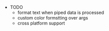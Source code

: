 - TODO
    - format text when piped data is processed
    - custom color formstting over args
    - cross platform support